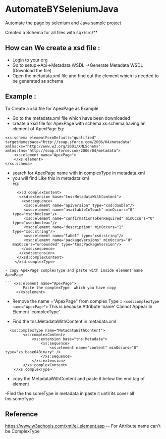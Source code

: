 # AutomateBYSeleniumJava
Automate the page by selenium and Java  sample project 


Created a Schema for all files with  sqx/src/** 

How can We create a xsd file :
-----------------------------
- Login to your org 
- Go to setup->Api->Metadata WSDL ->Generate Metadata WSDL  (Download the file)
- Open the metadata.xml file and find out the element which is needed to be generated as schema 

Example :
-------------
To Create a xsd file for ApexPage as Example 

- Go to the metadata.xml file which have been downloaded 
- create a xsd file for  ApexPage with schema xs:schema having an element of ApexPage
Eg: 
```<?xml version="1.0" encoding="UTF-8"?>
<xs:schema elementFormDefault="qualified" targetNamespace="http://soap.sforce.com/2006/04/metadata" xmlns:xs="http://www.w3.org/2001/XMLSchema" xmlns:tns="http://soap.sforce.com/2006/04/metadata">
    <xs:element name="ApexPage">
    </xs:element>
</xs:schema>
```
- search for ApexPage name with in complexType  in metadata.xml
- you will find Like this in metadata.xml  
Eg:
  ``` <xsd:complexType name="ApexPage">
    <xsd:complexContent>
     <xsd:extension base="tns:MetadataWithContent">
      <xsd:sequence>
       <xsd:element name="apiVersion" type="xsd:double"/>
       <xsd:element name="availableInTouch" minOccurs="0" type="xsd:boolean"/>
       <xsd:element name="confirmationTokenRequired" minOccurs="0" type="xsd:boolean"/>
       <xsd:element name="description" minOccurs="1" type="xsd:string"/>
       <xsd:element name="label" type="xsd:string"/>
       <xsd:element name="packageVersions" minOccurs="0" maxOccurs="unbounded" type="tns:PackageVersion"/>
      </xsd:sequence>
     </xsd:extension>
    </xsd:complexContent>
   </xsd:complexType>
```
- copy ApexPage complexType and paste with inside element name ApexPage

``` <xs:element name="ApexPage">
        Paste the complexType  which you have copy 
     </xs:element>
```
- Remove the name ="ApexPage"  from complex Type :: ``` <xsd:complexType name="ApexPage"> ```
This is  because Attribute 'name' Cannot Appear In Element 'complexType'. 

- Find the tns:MetadataWithContent in metadata.xml  
```
  <xs:complexType name="MetadataWithContent">
        <xs:complexContent>
            <xs:extension base="tns:Metadata">
                <xs:sequence>
                    <xs:element name="content" minOccurs="0" type="xs:base64Binary" />
                </xs:sequence>
            </xs:extension>
        </xs:complexContent>
    </xs:complexType>
```
- copy the MetadataWithContent and paste it below the end tag of element 

-Find the tns:someType  in metadata in paste it until its cover all tns:someType 






Reference
----------- 
https://www.w3schools.com/xml/el_element.asp  -- For Attribute name can't be ComplexType 



 


